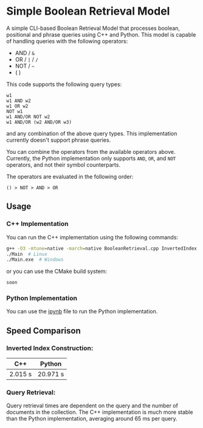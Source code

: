 # Simple Boolean Retrieval Model

A simple CLI-based Boolean Retrieval Model that processes boolean, positional and phrase queries using C++ and Python. This model is capable of handling queries with the following operators:
- AND / ``&``
- OR / ``|`` / ``/``
- NOT / ``~``
- ( )

This code supports the following query types:
```plaintext
w1
w1 AND w2
w1 OR w2
NOT w1
w1 AND/OR NOT w2
w1 AND/OR (w2 AND/OR w3)
```

and any combination of the above query types. This implementation currently doesn't support phrase queries.

You can combine the operators from the available operators above. Currently, the Python implementation only supports `AND`, `OR`, and `NOT` operators, and not their symbol counterparts.

The operators are evaluated in the following order:
```plaintext
() > NOT > AND > OR
```

## Usage

### C++ Implementation
You can run the C++ implementation using the following commands:
```bash
g++ -O3 -mtune=native -march=native BooleanRetrieval.cpp InvertedIndex.cpp Main.cpp -o Main -pthread
./Main  # Linux
./Main.exe  # Windows
```

or you can use the CMake build system:
```bash
soon
```

### Python Implementation
You can use the [ipynb](https://github.com/davinjason09/Simple-Boolean-Retrieval/blob/main/python/Boolean_Retrieval.ipynb) file to run the Python implementation.

## Speed Comparison

### Inverted Index Construction:
| C++ | Python |
| -------------- | --------------- |
| 2.015 s | 20.971 s |

### Query Retrieval:
Query retrieval times are dependent on the query and the number of documents in the collection. The C++ implementation is much more stable than the Python implementation, averaging around 65 ms per query.
